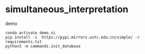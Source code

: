 # simultaneous_interpretation
demo
```
conda activate demo_si
pip install -i  https://pypi.mirrors.ustc.edu.cn/simple/ -r requirements.txt
python3 -m commands.init_database
```